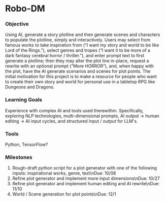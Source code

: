 # Robo-DM

### Objective

Using AI, generate a story plotline and then generate scenes and characters to populate the plotline, simply and interactively. Users may select from famous works to take inspiration from (“I want my story and world to be like Lord of the Rings.”), select genres and tropes (“I want it to be more of a dark fantasy cerebral horror / thriller.”), and enter prompt text to first generate a plotline; then they may alter the plot line in-place, request a rewrite with an optional prompt (“More HORROR”), and, when happy with the plot, have the AI generate scenarios and scenes for plot points.
The initial motivation for this project is to make a resource for people who want to create their own story and world for personal use in a tabletop RPG like Dungeons and Dragons.

### Learning Goals

Experience with complex AI and tools used therewithin. Specifically, exploring NLP technologies, multi-dimensional prompts, AI output -> human editing -> AI input cycles, and structured input / output for LLM's.

### Tools

Python, TensorFlow?

### Milestones

1. Rough-draft python script for a plot generator with one of the following inputs: inspirational works, genre, text\nDue: 10/06
2. Refine plot generator and implement more input dimensions\nDue: 10/27
3. Refine plot generator and implement human editing and AI rewrite\nDue: 11/10
4. World / Scene generation for plot points\nDue: 12/1


